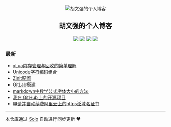 <p align="center"><img alt="胡文强的个人博客" src="https://static.b3log.org/images/brand/solo-32.png"></p><h2 align="center">
胡文强的个人博客
</h2>

<h4 align="center"></h4>
<p align="center"><a title="胡文强的个人博客" target="_blank" href="https://github.com/jerryhwq/solo-blog"><img src="https://img.shields.io/github/last-commit/jerryhwq/solo-blog.svg?style=flat-square&color=FF9900"></a>
<a title="GitHub repo size in bytes" target="_blank" href="https://github.com/jerryhwq/solo-blog"><img src="https://img.shields.io/github/repo-size/jerryhwq/solo-blog.svg?style=flat-square"></a>
<a title="Solo Version" target="_blank" href="https://github.com/88250/solo/releases"><img src="https://img.shields.io/badge/solo-4.4.0-f1e05a.svg?style=flat-square&color=blueviolet"></a>
<a title="Hits" target="_blank" href="https://github.com/88250/hits"><img src="https://hits.b3log.org/jerryhwq/solo-blog.svg"></a></p>

### 最新

* [xLua内存管理与回收的简单理解](https://www.huwenqiang.cn/articles/2023/08/10/1691646605632.html)
* [Unicode字符编码组合](https://www.huwenqiang.cn/articles/2022/08/31/1661951654361.html)
* [Zinit配置](https://www.huwenqiang.cn/articles/2021/10/02/1618970594540.html)
* [GitLab搭建](https://www.huwenqiang.cn/articles/2020/11/08/1604807506063.html)
* [markdown中数学公式字体大小的方法](https://www.huwenqiang.cn/articles/2020/10/22/1603372559446.html)
* [我在 GitHub 上的开源项目](https://www.huwenqiang.cn/my-github-repos)
* [申请并自动续费阿里云上的https泛域名证书](https://www.huwenqiang.cn/articles/2019/03/24/1553409497931.html)



---

本仓库通过 [Solo](https://github.com/88250/solo) 自动进行同步更新 ❤️ 